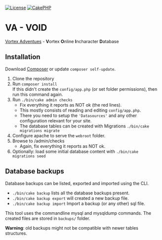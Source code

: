 [![License](https://img.shields.io/:license-ISC-blue.svg)](https://tldrlegal.com/license/-isc-license)
[![CakePHP](https://img.shields.io/badge/powered%20by-CakePHP-red.svg)](http://cakephp.org)
# VA - VOID

[Vortex Adventues](http://www.the-vortex.nl) - **V**ortex **O**nline **I**ncharacter **D**atabase

## Installation

Download [Composer](http://getcomposer.org/doc/00-intro.md) or update `composer self-update`.

1. Clone the repository
2. Run `composer install`  
   If this didn't create the `config/app.php` (or set folder permissions),
   then run this command again.
3. Run `./bin/cake admin checks`
   * Fix everything it reports as NOT ok (the red lines).
   * This mostly consists of reading and editing `config/app.php`.
   * There you need to setup the `'Datasources'` and any other configuration
     relevant for your site.
   * The database tables can be created with Migrations
     `./bin/cake migrations migrate`
4. Configure apache to serve the `webroot` folder.
5. Browse to /admin/checks
   * Again, fix everything it reports as NOT ok.
6. Optionally: load some initial database content with
   `./bin/cake migrations seed`


## Database backups

Database backups can be listed, exported and imported using the CLI.
* `./bin/cake backup` lists all the database backups present.
* `./bin/cake backup export` will created a new backup file.
* `./bin/cake backup import` Import a backup (or any other) sql file.

This tool uses the commandline mysql and mysqldump commands.
The created files are stored in `backups/` folder.

**Warning**: old backups might not be compatible with newer tables structures.
